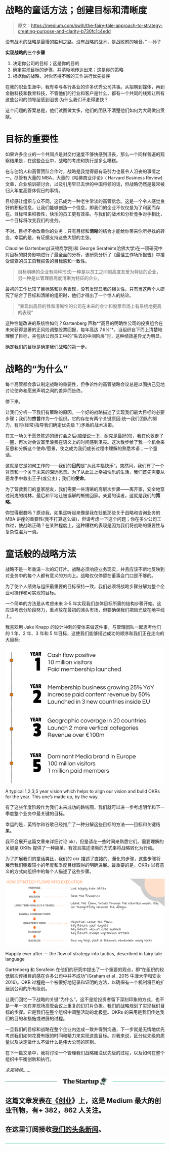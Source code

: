 # 战略的童话方法；创建目标和清晰度

> 原文：<https://medium.com/swlh/the-fairy-tale-approach-to-strategy-creating-purpose-and-clarity-b730fc1c4edd>

没有战术的战略是最慢的胜利之路。没有战略的战术，是战败前的噪音。” —孙子

**实现战略的三个步骤**

1.  决定你公司的目标；这是你的目的
2.  确定实现目标的步骤，并清晰地传达出来；这是你的策略
3.  根据你的战略，对你坚持不懈的工作进行优先排序

在我的职业生涯中，我有幸与各行各业的许多优秀公司共事。从招聘到媒体，再到金融科技和教育科技，不管他们的行业和客户是什么，都有一个共同的线索让所有这些公司的领导层感到沮丧:为什么我们不走得更快？

这个问题的答案总是，他们试图做太多，他们的团队不清楚他们如何为大局做出贡献。

# 目标的重要性

如果许多企业的一个共同点是对交付速度不够快感到沮丧，那么一个同样普遍的观察结果是，在这些企业中，战略的考虑和执行是多么糟糕。

在与创始人和高管团队合作时，战略是我觉得最有吸引力也最令人沮丧的事情之一。尽管有大量的 MBA，大量的《哈佛商业评论》( Harvard Business Review)文章，企业培训研讨会，以及引用早已去世的中国将领的话，但战略仍然是最常被归入年度高管休假日的事情。

目标感让组织与众不同，这已成为一种老生常谈的高管信念。这是一个令人感觉良好的积极信息，让我们能够创造一个信息，即我们的企业不仅仅是为了利润而存在。目标带来积极性，快乐的员工更有效率。与我们的战术和分析竞争对手相比，一个目标将改变我们的业务。

不对。目标不会改善你的业务；只有目标和**清晰**的结合才能给你带来你所寻找的转变，幸运的是，有证据支持这些大胆的主张。

Claudine Gartenberg(沃顿商学院)和 George Serafeim(哈佛大学)在一项研究中对目标的财务影响进行了最全面的分析，该研究分析了《最佳工作场所报告》中接受调查的员工自我报告的目标感和一致性。

> 目标明确的企业有两种形式:一种是以员工之间的高度友爱为特征的企业，另一种是以管理层高度清晰为特征的企业。

最初的工作比较了目标感和财务表现，没有发现显著的相关性。只有当这两个人研究了结合了目标和清晰的组织时，他们才得出了一个惊人的结论。

> “表现出高目的性和清晰性的公司在未来的会计和股票市场上有系统地更高的表现”

这种性能改进的系统性如何？Gartenberg 声称*“高目的明确性公司的投资组合在未来获得显著的正风险调整股票回报，每年高达 7.6%”*。当组织自下而上清楚地理解了目标，并包括公司员工中的“失去的中间阶层”时，这种绩效差异尤为明显。

确定我们的目标是确定我们战略的第一步。

# 战略的“为什么”

每个高管都会承认制定战略的重要性，但争论性的高管战略会议总是以固执己见地讨论使命和愿景声明之间的差异而告终。

停下来。

让我们分析一下我们有策略的原因。一个好的战略描述了实现我们最大目标的必要步骤；我们的**宗旨**作为一个组织。它的存在有两个关键原因:统一我们团队的努力，有时(经常)指导我们确定优先级？)矛盾的战术决策。

在又一场关于愿景陈述的研讨会之后([顺便说一下](https://www.nike.com/help/a/nikeinc-mission)，耐克是最好的)，我在伦敦走了一圈，再次对会议室里浪费在语义上的时间感到沮丧。这次散步给了我一个机会来反思和分解这个使命/愿景，使之成为我们成长过程中理解的熟悉术语；一个童话。

这就是它是如何工作的——我们的**目的**是“从此幸福快乐”。突然间，我们有了一个背景和一个关于未来的深远愿景。为了从此过上幸福快乐的生活，我们首先需要从恶龙手中救出王子(或公主)；我们的**使命**。

为了营救我们的皇家朋友，我们需要一些清晰的高层次步骤——离开家，安全地穿过闹鬼的树林，最后和平地让被误解的蜥蜴回家。亲爱的读者，这就是我们的**策略**。

你觉得很蠢吗？原谅我，如果这听起来像是我在贬低那些关于战略和咨询业务的 MBA 讲座的重要性(我不打算这么做)，但请考虑一下这个问题；你在多少公司工作过，使战略正确？在某种程度上，这种糟糕的表现是因为我们将战略的重要性与复杂性混为一谈。

# 童话般的战略方法

战略不是一年重温一次的幻灯片。战略必须响应业务现实，并且应该不断地反映到对业务中的每个人都有意义的方向上。战略仅仅停留在董事会门口是不够的。

为了使个人绩效与组织最重要的目标保持一致，我们必须将战略步骤分解为整个企业可操作和可实现的目标。

一个简单的方法是从考虑未来 3-5 年实现我们总体目标所需的结构步骤开始。这应该考虑分阶段努力，重点放在最初的滩头市场，但要确保我们把目光放在地平线上。

我喜欢用 Jake Knapp 的设计冲刺的变体来做这件事，与管理团队一起思考他们的 1 年、2 年、3 年和 5 年目标，这使我们能够描述成功的顺序和我们正在走向的大目标:

![](img/f9afec328f499b8a233435420bbbf6c7.png)

A typical 1,2,3,5 year vision which helps to align our vision and build OKRs for the year. This one’s made up, by the way.

有了这些年度阶段作为我们未来成功的路线图，我们就可以进一步考虑明年和下一季度整个业务中最关键的目标。

幸运的是，英特尔和谷歌已经推广了一种分解这些目标的方法——目标和关键结果。

我不会展开这篇文章来详细讨论 okr，但是请花一些时间来熟悉它们。需要理解的关键是 OKRs 提供了一种简单、有效且描述清晰的方式来将战略转化为行动。

为了扩展我们的童话类比，我们的 okr 描述了直接的、量化的步骤，这些步骤将展示我们朝着较小的年度和季度目标取得的明确进展。最重要的是，OKRs 以有意义的方式向组织中的每个人描述了这些步骤。

![](img/eee36411c2c7701165500f67fe6f3679.png)

Happily ever after — the flow of strategy into tactics, described in fairy tale language

Gartenberg 和 Serafeim 在他们的研究中提出了一个重要的观点，即“在组织的较低层次传播目的感在许多公司中并不成功”(Graham et al . 2015 牛津大学和安永 2016)。OKR 过程是一个被很好地记录和证明的方法，以确保有一个机制将目的扩展到公司的所有级别。

让我们回忆一下战略的关键“为什么”。这不是给投资者留下深刻印象的方式，也不是一年一次在非现场高管会议上重复的幻灯片负担。我们的战略规划了实现我们目标的步骤。它是我们在整个组织中调整活动的北极星。OKRs 的采用是我们传达我们的目的和措施或进展的过程。

一旦我们的目标和战略在整个企业内达成一致并得到沟通，下一步就是无情地优先考虑我们如何花费有限的时间和精力来实现这些目标。对我来说，区分优先级的质量以及决定做什么不做什么是伟大公司的区别。

在下一篇文章中，我将讨论一个管理我们战略赌注优先级的过程，以及如何在整个组织中平衡创新和执行。

*未完待续……*

[![](img/308a8d84fb9b2fab43d66c117fcc4bb4.png)](https://medium.com/swlh)

## 这篇文章发表在[《创业](https://medium.com/swlh)》上，这是 Medium 最大的创业刊物，有+ 382，862 人关注。

## 在这里订阅接收[我们的头条新闻](http://growthsupply.com/the-startup-newsletter/)。

[![](img/b0164736ea17a63403e660de5dedf91a.png)](https://medium.com/swlh)
